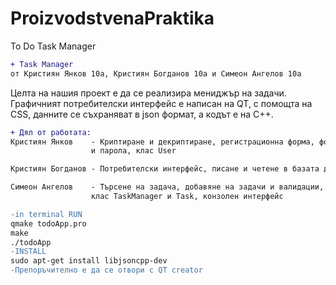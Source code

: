 # ProizvodstvenaPraktika
To Do Task Manager
```diff
+ Task Manager
от Кристиян Янков 10а, Кристиян Богданов 10а и Симеон Ангелов 10а
```
Целта на нашия проект е да се реализира мениджър на задачи. Графичният потребителски интерфейс е написан на QT, с помощта на CSS, данните се съхраняват в json формат, a кодът е на С++. 
```diff
+ Дял от работата:
Кристиян Янков    - Криптиране и декриптиране, регистрационна форма, форма за вписване в акаунт, валидации на потребителско име 
                  и парола, клас User

Кристиян Богданов - Потребителски интерфейс, писане и четене в базата данни, хеширане на пароли, клас FileManager

Симеон Ангелов    - Търсене на задача, добавяне на задачи и валидации, означаване на задачи като готови, премахване на задачи,
                  клас TaskManager и Task, конзолен интерфейс
```
```diff
-in terminal RUN
qmake todoApp.pro
make
./todoApp
-INSTALL
sudo apt-get install libjsoncpp-dev
-Препоръчително е да се отвори с QT creator
```
